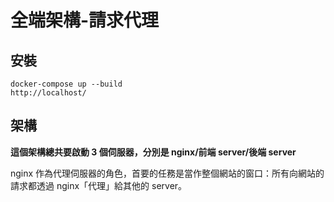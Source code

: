 # 全端架構-請求代理

## 安裝

```
docker-compose up --build
http://localhost/
```

## 架構

**這個架構總共要啟動 3 個伺服器，分別是 nginx/前端 server/後端 server**

nginx 作為代理伺服器的角色，首要的任務是當作整個網站的窗口：所有向網站的請求都透過 nginx「代理」給其他的 server。

